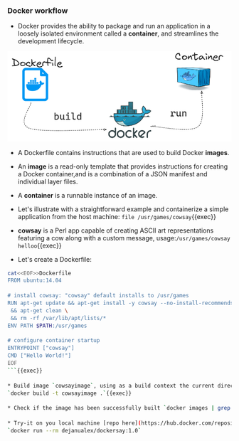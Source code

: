 
### Docker workflow

* Docker provides the ability to package and run an application in a loosely isolated environment called a **container**, and streamlines the development lifecycle.

![Scan results](./assets/workflow.png)

* A Dockerfile contains instructions that are used to build Docker **images**.

* An **image** is a read-only template that provides instructions for creating a Docker container,and is a combination of a JSON manifest and individual layer files.

* A **container** is a runnable instance of an image.

* Let's illustrate with a straightforward example and containerize a simple application from the host machine: `file /usr/games/cowsay`{{exec}}

* **cowsay** is a Perl app capable of creating ASCII art representations featuring a cow along with a custom message, usage:`/usr/games/cowsay helloo`{{exec}}

* Let's create a Dockerfile:

```bash
cat<<EOF>>Dockerfile
FROM ubuntu:14.04

# install cowsay: "cowsay" default installs to /usr/games
RUN apt-get update && apt-get install -y cowsay --no-install-recommends \
 && apt-get clean \
 && rm -rf /var/lib/apt/lists/*
ENV PATH $PATH:/usr/games

# configure container startup
ENTRYPOINT ["cowsay"]
CMD ["Hello World!"]
EOF
```{{exec}}

* Build image `cowsayimage`, using as a build context the current directory containing the **Dockerfile**:
`docker build -t cowsayimage .`{{exec}}

* Check if the image has been successfully built `docker images | grep cowsayimage`{{exec}} and start a container based on `cowsayimage`: `docker run cowsayimage`{{exec}}.

* Try-it on you local machine [repo here](https://hub.docker.com/repository/docker/dejanualex/dockersay/general)
`docker run --rm dejanualex/dockersay:1.0`